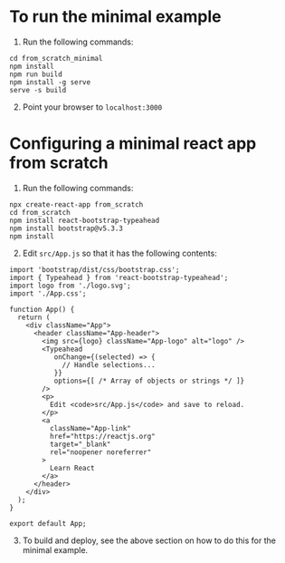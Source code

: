 # To run the minimal example

1. Run the following commands:
```
cd from_scratch_minimal
npm install
npm run build
npm install -g serve
serve -s build
```

2. Point your browser to `localhost:3000`


# Configuring a minimal react app from scratch

1. Run the following commands:

```
npx create-react-app from_scratch
cd from_scratch
npm install react-bootstrap-typeahead
npm install bootstrap@v5.3.3
npm install
```

2. Edit `src/App.js` so that it has the following contents:
```
import 'bootstrap/dist/css/bootstrap.css';
import { Typeahead } from 'react-bootstrap-typeahead';
import logo from './logo.svg';
import './App.css';

function App() {
  return (
    <div className="App">
      <header className="App-header">
        <img src={logo} className="App-logo" alt="logo" />
        <Typeahead
           onChange={(selected) => {
             // Handle selections...
           }}
           options={[ /* Array of objects or strings */ ]}
        />
        <p>
          Edit <code>src/App.js</code> and save to reload.
        </p>
        <a
          className="App-link"
          href="https://reactjs.org"
          target="_blank"
          rel="noopener noreferrer"
        >
          Learn React
        </a>
      </header>
    </div>
  );
}

export default App;
```

3. To build and deploy, see the above section on how to do this for the minimal example.
